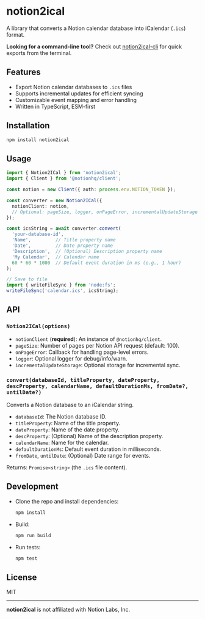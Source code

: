 # notion2ical

A library that converts a Notion calendar database into iCalendar (`.ics`) format.

**Looking for a command-line tool?** Check out [notion2ical-cli](https://github.com/brenank/notion2ical-cli) for quick exports from the terminal.

## Features

- Export Notion calendar databases to `.ics` files
- Supports incremental updates for efficient syncing
- Customizable event mapping and error handling
- Written in TypeScript, ESM-first

## Installation

```sh
npm install notion2ical
```

## Usage

```ts
import { Notion2ICal } from 'notion2ical';
import { Client } from '@notionhq/client';

const notion = new Client({ auth: process.env.NOTION_TOKEN });

const converter = new Notion2ICal({
  notionClient: notion,
  // Optional: pageSize, logger, onPageError, incrementalUpdateStorage
});

const icsString = await converter.convert(
  'your-database-id',
  'Name',         // Title property name
  'Date',         // Date property name
  'Description',  // (Optional) Description property name
  'My Calendar',  // Calendar name
  60 * 60 * 1000  // Default event duration in ms (e.g., 1 hour)
);

// Save to file
import { writeFileSync } from 'node:fs';
writeFileSync('calendar.ics', icsString);
```

## API

### `Notion2ICal(options)`

- `notionClient` (**required**): An instance of `@notionhq/client`.
- `pageSize`: Number of pages per Notion API request (default: 100).
- `onPageError`: Callback for handling page-level errors.
- `logger`: Optional logger for debug/info/warn.
- `incrementalUpdateStorage`: Optional storage for incremental sync.

### `convert(databaseId, titleProperty, dateProperty, descProperty, calendarName, defaultDurationMs, fromDate?, untilDate?)`

Converts a Notion database to an iCalendar string.

- `databaseId`: The Notion database ID.
- `titleProperty`: Name of the title property.
- `dateProperty`: Name of the date property.
- `descProperty`: (Optional) Name of the description property.
- `calendarName`: Name for the calendar.
- `defaultDurationMs`: Default event duration in milliseconds.
- `fromDate`, `untilDate`: (Optional) Date range for events.

Returns: `Promise<string>` (the `.ics` file content).

## Development

- Clone the repo and install dependencies:
  ```sh
  npm install
  ```
- Build:
  ```sh
  npm run build
  ```
- Run tests:
  ```sh
  npm test
  ```

## License

MIT

---

**notion2ical** is not affiliated with Notion Labs, Inc.
